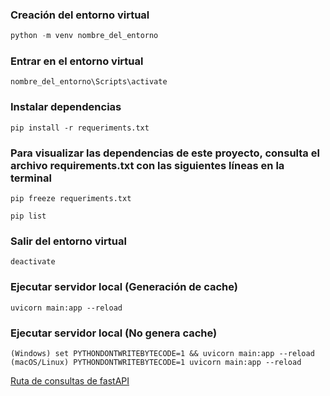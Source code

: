 ### Creación del entorno virtual
```python
python -m venv nombre_del_entorno
``` 
### Entrar en el entorno virtual
```
nombre_del_entorno\Scripts\activate
```
### Instalar dependencias
```
pip install -r requeriments.txt
```
### Para visualizar las dependencias de este proyecto, consulta el archivo requirements.txt con las siguientes líneas en la terminal
```
pip freeze requeriments.txt
```
```
pip list
```
### Salir del entorno virtual
```
deactivate
```
### Ejecutar servidor local (Generación de cache)
```
uvicorn main:app --reload
```
### Ejecutar servidor local (No genera cache)
```
(Windows) set PYTHONDONTWRITEBYTECODE=1 && uvicorn main:app --reload
(macOS/Linux) PYTHONDONTWRITEBYTECODE=1 uvicorn main:app --reload
```

[Ruta de consultas de fastAPI](http://127.0.0.1:8000/docs)
